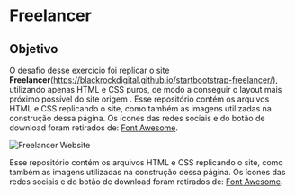 # Freelancer

## Objetivo

O desafio desse exercício foi replicar o site **Freelancer**(https://blackrockdigital.github.io/startbootstrap-freelancer/), utilizando apenas HTML e CSS puros, de modo a conseguir o layout mais próximo possível do site origem . Esse repositório contém os arquivos HTML e CSS replicando o site, como também as imagens utilizadas na construção dessa página. Os ícones das redes sociais e do botão de download foram retirados de: [Font Awesome](http://fontawesome.io/).


![Freelancer Website](docs/fullpage.png)

Esse repositório contém os arquivos HTML e CSS replicando o site, como também as imagens utilizadas na construção dessa página. Os ícones das redes sociais e do botão de download foram retirados de: [Font Awesome](http://fontawesome.io/).

